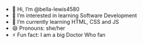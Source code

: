 - 👋 Hi, I’m @bella-lewis4580
- 👀 I’m interested in learning Software Development
- 🌱 I’m currently learning HTML, CSS and JS
- 😄 Pronouns: she/her
- ⚡ Fun fact: I am a big Doctor Who fan

